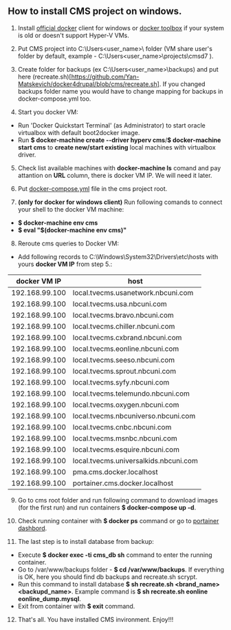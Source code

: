 ## **How to install CMS project on windows.**
1. Install [official docker](https://docs.docker.com/docker-for-windows/install/#download-docker-for-windows) client for windows or [docker toolbox](https://docs.docker.com/toolbox/overview/) if your system is old or doesn't support Hyper-V VMs.

2. Put CMS project into C:\Users\<user_name>\ folder (VM share user's folder by default, example - C:\Users\<user_name>\projects\cmsd7 ).

3. Create folder for backups (ex C:\Users\<user_name>\backups) and put here (recreate.sh)[https://github.com/Yan-Matskevich/docker4drupal/blob/cms/recreate.sh]. If you changed backups folder name you would have to change mapping for backups in docker-compose.yml too.

4. Start you docker VM:
- Run 'Docker Quickstart Terminal' (as Administrator) to start oracle virtualbox with default boot2docker image.
- Run **$ docker-machine create --driver hyperv cms**/**$ docker-machine start cms** to **create new/start existing** local machines with virtualbox driver.

5. Check list available machines with **docker-machine ls** comand and pay attantion on **URL** column, there is docker VM IP. We will need it later.

6. Put [docker-compose.yml](https://github.com/Yan-Matskevich/docker4drupal/blob/cms/docker-compose.yml) file in the cms project root.

7. **(only for docker for windows client)** Run following comands to connect your shell to the docker VM machine:
- **$ docker-machine env cms**
- **$ eval "$(docker-machine env cms)"**

8. Reroute cms queries to Docker VM:
- Add following records to  C:\Windows\System32\Drivers\etc\hosts with yours **docker VM IP** from step 5.:

|docker VM IP   | host                              |
|---------------|-----------------------------------|
|192.168.99.100 | local.tvecms.usanetwork.nbcuni.com|
|192.168.99.100 | local.tvecms.usa.nbcuni.com|
|192.168.99.100 | local.tvecms.bravo.nbcuni.com|
|192.168.99.100 | local.tvecms.chiller.nbcuni.com|
|192.168.99.100 | local.tvecms.cxbrand.nbcuni.com|
|192.168.99.100 | local.tvecms.eonline.nbcuni.com|
|192.168.99.100 | local.tvecms.seeso.nbcuni.com|
|192.168.99.100 | local.tvecms.sprout.nbcuni.com|
|192.168.99.100 | local.tvecms.syfy.nbcuni.com|
|192.168.99.100 | local.tvecms.telemundo.nbcuni.com|
|192.168.99.100 | local.tvecms.oxygen.nbcuni.com|
|192.168.99.100 | local.tvecms.nbcuniverso.nbcuni.com|
|192.168.99.100 | local.tvecms.cnbc.nbcuni.com|
|192.168.99.100 | local.tvecms.msnbc.nbcuni.com|
|192.168.99.100 | local.tvecms.esquire.nbcuni.com|
|192.168.99.100 | local.tvecms.universalkids.nbcuni.com|
|192.168.99.100 | pma.cms.docker.localhost|
|192.168.99.100 | portainer.cms.docker.localhost|

9. Go to cms root folder and run following command to download images (for the first run) and run containers **$ docker-compose up -d**.

10. Check running container with **$ docker ps** command or go to [portainer dashbord](http://portainer.cms.docker.localhost).

11. The last step is to install database from backup:
- Execute **$ docker exec -ti cms_db sh** command to enter the running container.
- Go to /var/www/backups folder - **$ cd /var/www/backups**. If everything is OK, here you should find db backups and recreate.sh scrypt.
- Run this command to install database **$ sh recreate.sh <brand_name> <backupd_name>**. Example command is **$ sh recreate.sh eonline  eonline_dump.mysql**.
- Exit from container with **$ exit** command.

12. That's all. You have installed CMS invironment. Enjoy!!!